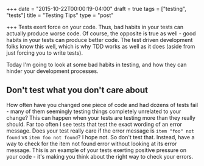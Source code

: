 +++
date = "2015-10-22T00:00:19-04:00"
draft = true
tags = ["testing", "tests"]
title = "Testing Tips"
type = "post"

+++
Tests exert force on your code.  Thus, bad habits in your tests can actually
produce worse code.  Of course, the opposite is true as well - good habits in
your tests can produce better code.  The test driven development folks know this
well, which is why TDD works as well as it does (aside from just forcing you to
write tests).

Today I'm going to look at some bad habits in testing, and how they can hinder
your development processes.

## Don't test what you don't care about

How often have you changed one piece of code and had dozens of tests fail - many
of them seemingly testing things completely unrelated to your change?  This can
happen when your tests are testing more than they really should.  Far too often
I see tests that test the exact wording of an error message.  Does your test
really care if the error message is `item "foo" not found` vs `item foo not
found`?  I hope not.  So don't test that.  Instead, have a way to check for the
item not found error without looking at its error message. This is an example of
your tests exerting positive pressure on your code - it's making you think about
the right way to check your errors.
